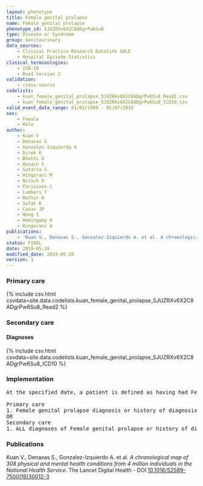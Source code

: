 ```yaml
---
layout: phenotype
title: Female genital prolapse
name: Female genital prolapse
phenotype_id: 5JUZRXv6X2C8ADgrPw6Su8 
type: Disease or Syndrome
group: Genitourinary
data_sources: 
    - Clinical Practice Research Datalink GOLD
    - Hospital Episode Statistics
clinical_terminologies: 
    - ICD-10
    - Read Version 2
validation: 
    - cross-source
codelists: 
    - kuan_female_genital_prolapse_5JUZRXv6X2C8ADgrPw6Su8_Read2.csv
    - kuan_female_genital_prolapse_5JUZRXv6X2C8ADgrPw6Su8_ICD10.csv
valid_event_data_range: 01/01/1999 - 01/07/2016
sex: 
    - Female
    - Male
author: 
    - Kuan V
    - Denaxas S
    - Gonzalez-Izquierdo A
    - Direk K
    - Bhatti O
    - Husain S
    - Sutaria S
    - Hingorani M
    - Nitsch D
    - Parisinos C
    - Lumbers T
    - Mathur R
    - Sofat R
    - Casas JP
    - Wong I
    - Hemingway H
    - Hingorani A
publications: 
    - 'Kuan V., Denaxas S., Gonzalez-Izquierdo A. et al. A chronological map of 308 physical and mental health conditions from 4 million individuals in the National Health Service. The Lancet Digital Health - DOI: 10.1016/S2589-7500(19)30012-3' 
status: FINAL
date: 2019-05-20
modified_date: 2019-05-20
version: 1
---
```

### Primary care 
{% include csv.html csvdata=site.data.codelists.kuan_female_genital_prolapse_5JUZRXv6X2C8ADgrPw6Su8_Read2 %}
### Secondary care 
#### Diagnoses 
{% include csv.html csvdata=site.data.codelists.kuan_female_genital_prolapse_5JUZRXv6X2C8ADgrPw6Su8_ICD10 %}
### Implementation 
<pre>At the specified date, a patient is defined as having had Female genital prolapse IF they meet the criteria for any of the following on or before the specified date. The earliest date on which the individual meets any of the following criteria on or before the specified date is defined as the first event date:

Primary care
1. Female genital prolapse diagnosis or history of diagnosis or procedure during a consultation 
OR
Secondary care
1. ALL diagnoses of Female genital prolapse or history of diagnosis during a hospitalization</pre> 
 
### Publications 
Kuan V., Denaxas S., Gonzalez-Izquierdo A. et al. _A chronological map of 308 physical and mental health conditions from 4 million individuals in the National Health Service_. The Lancet Digital Health - DOI <a href='https://www.thelancet.com/journals/landig/article/PIIS2589-7500(19)30012-3/fulltext'>10.1016/S2589-7500(19)30012-3</a>